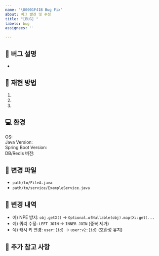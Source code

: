 ```yaml
---
name: "\U0001F41B Bug Fix"
about: 버그 발견 및 수정
title: "[BUG] "
labels: bug
assignees: ''

---
```


## 🐞 버그 설명
<!-- 어떤 문제가 발생했는지 -->
- 

## 📍 재현 방법
<!-- 문제가 재현되는 과정을 단계별로 -->
1.
2.
3.

## 💻 환경  
OS:  
Java Version:  
Spring Boot Version:  
DB/Redis 버전:  

## 📝 변경 파일
<!-- 실제 수정한 파일 경로/이름 나열 -->
- `path/to/FileA.java`
- `path/to/service/ExampleService.java`

## 🔧 변경 내역
<!-- 코드/로직 변경 요약 (가능하면 전/후 비교 한 줄씩) -->
- 예) NPE 방지: `obj.getX()` → `Optional.ofNullable(obj).map(X::get)...`
- 예) 쿼리 수정: `LEFT JOIN` → `INNER JOIN` (중복 제거)
- 예) 캐시 키 변경: `user:{id}` → `user:v2:{id}` (호환성 유지)


## 📌 추가 참고 사항
